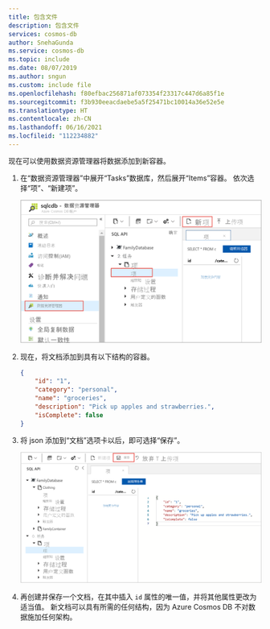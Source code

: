 ```yaml
---
title: 包含文件
description: 包含文件
services: cosmos-db
author: SnehaGunda
ms.service: cosmos-db
ms.topic: include
ms.date: 08/07/2019
ms.author: sngun
ms.custom: include file
ms.openlocfilehash: f80efbac256871af073354f23317c447d6a85f1e
ms.sourcegitcommit: f3b930eeacdaebe5a5f25471bc10014a36e52e5e
ms.translationtype: HT
ms.contentlocale: zh-CN
ms.lasthandoff: 06/16/2021
ms.locfileid: "112234882"
---
```

现在可以使用数据资源管理器将数据添加到新容器。

1. 在“数据资源管理器”中展开“Tasks”数据库，然后展开“Items”容器。 依次选择“项”、“新建项”。

   ![在 Azure 门户的数据资源管理器中创建新文档](./media/cosmos-db-create-sql-api-add-sample-data/azure-cosmosdb-data-explorer-new-document.png)
  
2. 现在，将文档添加到具有以下结构的容器。

     ```json
     {
         "id": "1",
         "category": "personal",
         "name": "groceries",
         "description": "Pick up apples and strawberries.",
         "isComplete": false
     }
     ```

3. 将 json 添加到“文档”选项卡以后，即可选择“保存”。

    ![通过复制添加 JSON 数据，然后在 Azure 门户上的数据资源管理器中选择“保存”](./media/cosmos-db-create-sql-api-add-sample-data/azure-cosmosdb-data-explorer-save-document.png)

4.  再创建并保存一个文档，在其中插入 `id` 属性的唯一值，并将其他属性更改为适当值。 新文档可以具有所需的任何结构，因为 Azure Cosmos DB 不对数据施加任何架构。